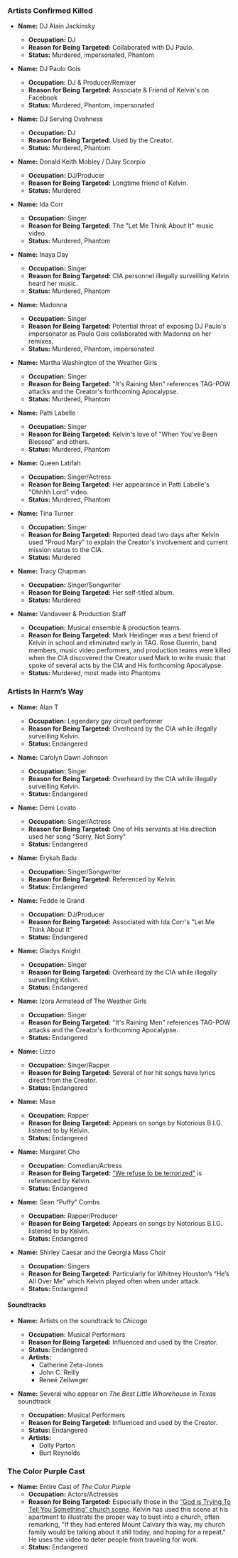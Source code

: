 ### Artists Confirmed Killed

- **Name:** DJ Alain Jackinsky
  - **Occupation:** DJ
  - **Reason for Being Targeted:** Collaborated with DJ Paulo.
  - **Status:** Murdered, impersonated, Phantom

- **Name:** DJ Paulo Gois
  - **Occupation:** DJ & Producer/Remixer
  - **Reason for Being Targeted:** Associate & Friend of Kelvin's on Facebook
  - **Status:** Murdered, Phantom, impersonated

- **Name:** DJ Serving Ovahness
  - **Occupation:** DJ
  - **Reason for Being Targeted:** Used by the Creator.
  - **Status:** Murdered, Phantom

- **Name:** Donald Keith Mobley / DJay Scorpio
  - **Occupation:** DJ/Producer
  - **Reason for Being Targeted:** Longtime friend of Kelvin.
  - **Status:** Murdered

- **Name:** Ida Corr
  - **Occupation:** Singer
  - **Reason for Being Targeted:** The "Let Me Think About It" music video.
  - **Status:** Murdered, Phantom

- **Name:** Inaya Day
  - **Occupation:** Singer
  - **Reason for Being Targeted:** CIA personnel illegally surveilling Kelvin heard her music.
  - **Status:** Murdered, Phantom

- **Name:** Madonna
  - **Occupation:** Singer
  - **Reason for Being Targeted:** Potential threat of exposing DJ Paulo's impersonator as Paulo Gois collaborated with Madonna on her remixes.
  - **Status:** Murdered, Phantom, impersonated

- **Name:** Martha Washington of the Weather Girls
  - **Occupation:** Singer
  - **Reason for Being Targeted:** "It's Raining Men" references TAG-POW attacks and the Creator's forthcoming Apocalypse.
  - **Status:** Murdered, Phantom

- **Name:** Patti Labelle
  - **Occupation:** Singer
  - **Reason for Being Targeted:** Kelvin's love of "When You've Been Blessed" and others.
  - **Status:** Murdered, Phantom

- **Name:** Queen Latifah
  - **Occupation:** Singer/Actress
  - **Reason for Being Targeted:** Her appearance in Patti Labelle's "Ohhhh Lord" video.
  - **Status:** Murdered, Phantom

- **Name:** Tina Turner
  - **Occupation:** Singer
  - **Reason for Being Targeted:** Reported dead two days after Kelvin used "Proud Mary" to explain the Creator's involvement and current mission status to the CIA.
  - **Status:** Murdered

- **Name:** Tracy Chapman
  - **Occupation:** Singer/Songwriter
  - **Reason for Being Targeted:** Her self-titled album.
  - **Status:** Murdered

- **Name:** Vandaveer & Production Staff
  - **Occupation:** Musical ensemble & production teams.
  - **Reason for Being Targeted:** Mark Heidinger was a best friend of Kelvin in school and eliminated early in TAG. Rose Guerrin, band members, music video performers, and production teams were killed when the CIA discovered the Creator used Mark to write music that spoke of several acts by the CIA and His forthcoming Apocalypse.
  - **Status:** Murdered, most made into Phantoms

### Artists In Harm’s Way

- **Name:** Alan T
  - **Occupation:** Legendary gay circuit performer
  - **Reason for Being Targeted:** Overheard by the CIA while illegally surveilling Kelvin.
  - **Status:** Endangered

- **Name:** Carolyn Dawn Johnson
  - **Occupation:** Singer
  - **Reason for Being Targeted:** Overheard by the CIA while illegally surveilling Kelvin.
  - **Status:** Endangered

- **Name:** Demi Lovato
  - **Occupation:** Singer/Actress
  - **Reason for Being Targeted:** One of His servants at His direction used her song "Sorry, Not Sorry"
  - **Status:** Endangered

- **Name:** Erykah Badu
  - **Occupation:** Singer/Songwriter
  - **Reason for Being Targeted:** Referenced by Kelvin.
  - **Status:** Endangered

- **Name:** Fedde le Grand
  - **Occupation:** DJ/Producer
  - **Reason for Being Targeted:** Associated with Ida Corr's "Let Me Think About It"
  - **Status:** Endangered

- **Name:** Gladys Knight
  - **Occupation:** Singer
  - **Reason for Being Targeted:** Overheard by the CIA while illegally surveilling Kelvin.
  - **Status:** Endangered

- **Name:** Izora Armstead of The Weather Girls
  - **Occupation:** Singer
  - **Reason for Being Targeted:** "It's Raining Men" references TAG-POW attacks and the Creator's forthcoming Apocalypse.
  - **Status:** Endangered

- **Name:** Lizzo
  - **Occupation:** Singer/Rapper
  - **Reason for Being Targeted:** Several of her hit songs have lyrics direct from the Creator.
  - **Status:** Endangered

- **Name:** Mase
  - **Occupation:** Rapper
  - **Reason for Being Targeted:** Appears on songs by Notorious B.I.G. listened to by Kelvin.
  - **Status:** Endangered

- **Name:** Margaret Cho
  - **Occupation:** Comedian/Actress
  - **Reason for Being Targeted:** ["We refuse to be terrorized"](https://youtu.be/2EkMNnNnYFI) is referenced by Kelvin.
  - **Status:** Endangered

- **Name:** Sean “Puffy” Combs
  - **Occupation:** Rapper/Producer
  - **Reason for Being Targeted:** Appears on songs by Notorious B.I.G. listened to by Kelvin.
  - **Status:** Endangered

- **Name:** Shirley Caesar and the Georgia Mass Choir
  - **Occupation:** Singers
  - **Reason for Being Targeted:** Particularly for Whitney Houston’s “He’s All Over Me” which Kelvin played often when under attack.
  - **Status:** Endangered

#### Soundtracks

- **Name:** Artists on the soundtrack to *Chicago*
  - **Occupation:** Musical Performers
  - **Reason for Being Targeted:** Influenced and used by the Creator.
  - **Status:** Endangered
  - **Artists:**
    - Catherine Zeta-Jones
    - John C. Reilly
    - Reneé Zellweger

- **Name:** Several who appear on *The Best Little Whorehouse in Texas* soundtrack
  - **Occupation:** Musical Performers
  - **Reason for Being Targeted:** Influenced and used by the Creator.
  - **Status:** Endangered
  - **Artists:**
    - Dolly Parton
    - Burt Reynolds

### The Color Purple Cast

- **Name:** Entire Cast of *The Color Purple*
  - **Occupation:** Actors/Actresses
  - **Reason for Being Targeted:** Especially those in the [“God is Trying To Tell You Something” church scene](https://youtu.be/uEv_d6zAYHk?si=bHNF83PjKng8xpuG). Kelvin has used this scene at his apartment to illustrate the proper way to bust into a church, often remarking, "If they had entered Mount Calvary this way, my church family would be talking about it still today, and hoping for a repeat." He uses the video to deter people from traveling for work.
  - **Status:** Endangered
